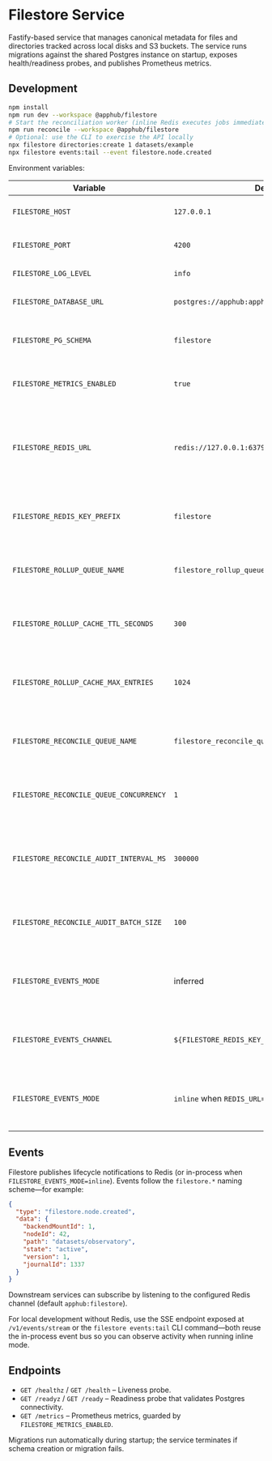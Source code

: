 # Filestore Service

Fastify-based service that manages canonical metadata for files and directories tracked across local disks and S3 buckets. The service runs migrations against the shared Postgres instance on startup, exposes health/readiness probes, and publishes Prometheus metrics.

## Development

```bash
npm install
npm run dev --workspace @apphub/filestore
# Start the reconciliation worker (inline Redis executes jobs immediately)
npm run reconcile --workspace @apphub/filestore
# Optional: use the CLI to exercise the API locally
npx filestore directories:create 1 datasets/example
npx filestore events:tail --event filestore.node.created
```

Environment variables:

| Variable | Default | Description |
| --- | --- | --- |
| `FILESTORE_HOST` | `127.0.0.1` | Bind address for the HTTP server. |
| `FILESTORE_PORT` | `4200` | Listen port for the HTTP server. |
| `FILESTORE_LOG_LEVEL` | `info` | Pino/fastify log level. |
| `FILESTORE_DATABASE_URL` | `postgres://apphub:apphub@127.0.0.1:5432/apphub` | Postgres connection string. |
| `FILESTORE_PG_SCHEMA` | `filestore` | Schema used for filestore tables. |
| `FILESTORE_METRICS_ENABLED` | `true` | Enables Prometheus metrics at `/metrics`. |
| `FILESTORE_REDIS_URL` | `redis://127.0.0.1:6379` | Redis connection string (`inline` enables in-memory mode for tests). |
| `FILESTORE_REDIS_KEY_PREFIX` | `filestore` | Key prefix used for rollup cache and queue names. |
| `FILESTORE_ROLLUP_QUEUE_NAME` | `filestore_rollup_queue` | BullMQ queue name for rollup recalculation jobs. |
| `FILESTORE_ROLLUP_CACHE_TTL_SECONDS` | `300` | TTL for cached rollup summaries in Redis. |
| `FILESTORE_ROLLUP_CACHE_MAX_ENTRIES` | `1024` | Max in-process cache entries when Redis is enabled. |
| `FILESTORE_RECONCILE_QUEUE_NAME` | `filestore_reconcile_queue` | BullMQ queue name for reconciliation jobs. |
| `FILESTORE_RECONCILE_QUEUE_CONCURRENCY` | `1` | Worker concurrency for reconciliation jobs. |
| `FILESTORE_RECONCILE_AUDIT_INTERVAL_MS` | `300000` | Interval for background audits that re-enqueue inconsistent nodes (set `0` to disable). |
| `FILESTORE_RECONCILE_AUDIT_BATCH_SIZE` | `100` | Maximum nodes processed per audit sweep. |
| `FILESTORE_EVENTS_MODE` | inferred | `inline` to disable Redis pub/sub for tests, `redis` to require Redis. |
| `FILESTORE_EVENTS_CHANNEL` | `${FILESTORE_REDIS_KEY_PREFIX}:filestore` | Redis pub/sub channel for filestore events. |
| `FILESTORE_EVENTS_MODE` | `inline` when `REDIS_URL=inline` else `redis` | Controls event delivery strategy for SDK/CLI consumers. |

## Events

Filestore publishes lifecycle notifications to Redis (or in-process when `FILESTORE_EVENTS_MODE=inline`).
Events follow the `filestore.*` naming scheme—for example:

```json
{
  "type": "filestore.node.created",
  "data": {
    "backendMountId": 1,
    "nodeId": 42,
    "path": "datasets/observatory",
    "state": "active",
    "version": 1,
    "journalId": 1337
  }
}
```

Downstream services can subscribe by listening to the configured Redis channel (default `apphub:filestore`).

For local development without Redis, use the SSE endpoint exposed at `/v1/events/stream` or the `filestore events:tail` CLI command—both reuse the in-process event bus so you can observe activity when running inline mode.

## Endpoints

- `GET /healthz` / `GET /health` – Liveness probe.
- `GET /readyz` / `GET /ready` – Readiness probe that validates Postgres connectivity.
- `GET /metrics` – Prometheus metrics, guarded by `FILESTORE_METRICS_ENABLED`.

Migrations run automatically during startup; the service terminates if schema creation or migration fails.
